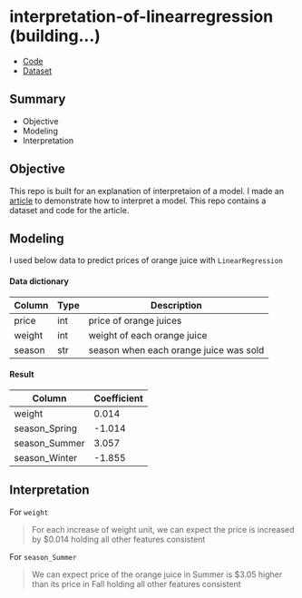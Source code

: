 # interpretation-of-linearregression (building...)

* [Code](https://github.com/noah992/interpretation-of-linearregression/blob/main/code/interpretation-of-linearregression.ipynb)
* [Dataset](https://github.com/noah992/interpretation-of-linearregression/blob/main/data/orange_juice.csv)


## Summary

* Objective
* Modeling
* Interpretation


## Objective

This repo is built for an explanation of interpretaion of a model.
I made an [article](https://noah992.medium.com/how-to-interpret-a-linearregression-model-data-science-26ba4440a1a1) to demonstrate how to interpret a model. This repo contains a dataset and code for the article.


## Modeling
I used below data to predict prices of orange juice with `LinearRegression`

#### Data dictionary
|Column|Type|Description|
|-|-|-|
|price|int|price of orange juices|
|weight|int|weight of each orange juice|
|season|str|season when each orange juice was sold|

#### Result
|Column|Coefficient|
|-|-|
|weight|0.014|
|season_Spring|-1.014|
|season_Summer|3.057|
|season_Winter|-1.855|


## Interpretation

For `weight`
> For each increase of weight unit, we can expect the price is increased by $0.014 holding all other features consistent

For `season_Summer`
> We can expect price of the orange juice in Summer is $3.05 higher than its price in Fall holding all other features consistent

